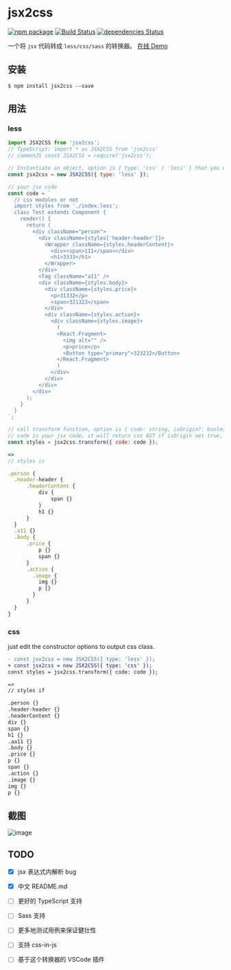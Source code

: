 # jsx2css

[![npm package](https://img.shields.io/npm/v/jsx2css.svg?style=flat-square)](https://www.npmjs.org/package/jsx2css) [![Build Status](https://travis-ci.org/ycjcl868/jsx2css.svg?branch=master)](https://travis-ci.org/ycjcl868/jsx2css) [![dependencies Status](https://david-dm.org/ycjcl868/jsx2css/status.svg)](https://david-dm.org/ycjcl868/jsx2css)

一个将 `jsx` 代码转成 `less/css/sass` 的转换器。 [在线 Demo](http://ycjcl868.github.io/jsx2css)

## 安装

```
$ npm install jsx2css --save
```

## 用法

### less

```js
import JSX2CSS from 'jsx2css';
// TypeScript: import * as JSX2CSS from 'jsx2css'
// commonJS const JSX2CSS = require('jsx2css');

// Instantiate an object, option is { type: 'css' / 'less' } that you want to output style type.
const jsx2css = new JSX2CSS({ type: 'less' });

// your jsx code
const code = `
  // css modules or not
  import styles from './index.less';
  class Test extends Component {
    render() {
      return (
        <div className="person">
          <div className={styles['header-header']}>
            <Wrapper className={styles.headerContent}>
              <div><span>111</span></div>
              <h1>3333</h1>
            </Wrapper>
          </div>
          <Tag className="a11" />
          <div className={styles.body}>
            <div className={styles.price}>
              <p>31332</p>
              <span>321323</span>
            </div>
            <div className={styles.action}>
              <div className={styles.image}>
                (
                <React.Fragment>
                  <img alt="" />
                  <p>price</p>
                  <Button type="primary">323232</Button>
                </React.Fragment>
                )
              </div>
            </div>
          </div>
        </div>
      );
    }
  }
`;

// call transform function, option is { code: string, isOrigin?: boolean; }
// code is your jsx code, it will return css AST if isOrigin set true, default false.
const styles = jsx2css.transform({ code: code });

=>
// styles is

.person {
  .header-header {
      .headerContent {
          div {
              span {}
          }
          h1 {}
      }
  }
  .a11 {}
  .body {
      .price {
          p {}
          span {}
      }
      .action {
        .image {
          img {}
          p {}
        }
      }
  }
}
```

### css

just edit the constructor options to output css class.

```diff
- const jsx2css = new JSX2CSS({ type: 'less' });
+ const jsx2css = new JSX2CSS({ type: 'css' });
const styles = jsx2css.transform({ code: code });

=>
// styles if

.person {}
.header-header {}
.headerContent {}
div {}
span {}
h1 {}
.aa11 {}
.body {}
.price {}
p {}
span {}
.action {}
.image {}
img {}
p {}

```

## 截图

![image](https://user-images.githubusercontent.com/13595509/50448648-61448600-095d-11e9-9b27-baab8e5054e5.png)



## TODO
- [x] jsx 表达式内解析 bug
- [x] 中文 README.md
- [ ] 更好的 TypeScript 支持
- [ ] Sass 支持
- [ ] 更多地测试用例来保证健壮性
- [ ] 支持 css-in-js
- [ ] 基于这个转换器的 VSCode 插件

